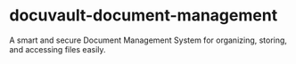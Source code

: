 # docuvault-document-management
A smart and secure Document Management System for organizing, storing, and accessing files easily.
